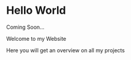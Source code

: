 <html>
<body>
<h1>Hello World</h1>
<p>Coming Soon...</p>
<p>Welcome to my Website</p>
  <p>Here you will get an overview on all my projects</p>
</body>
</html>
